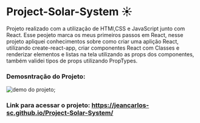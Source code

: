 # Project-Solar-System :sunny:
Projeto realizado com a utilização de HTMl,CSS e JavaScript junto com React. Esse peojeto marca os meus primeiros passos em React, nesse projeto apliquei conhecimentos sobre como criar uma aplição React, utilizando create-react-app, criar componentes React com Classes e renderizar elementos e listas na tela utilizando as props dos componentes, também validei tipos de props utilizando PropTypes.

### Demosntração do Projeto:
<img src='src/images/demo-solar-system.gif' alt='demo do projeto'></img>;

### Link para acessar o projeto: https://jeancarlos-sc.github.io/Project-Solar-System/
